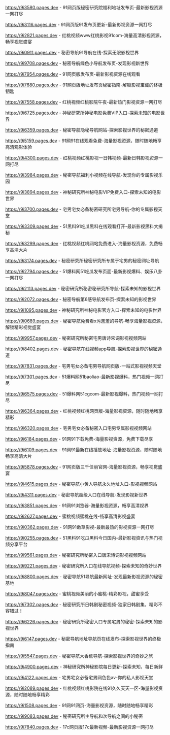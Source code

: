 
https://9i3580.pages.dev - 91网页版秘密研究院福利地址发布页-最新影视资源一网打尽

https://9i3116.pages.dev - 91网页版91发布页更新-最新影视资源一网打尽

https://9i2821.pages.dev - 红桃视频www红桃影视91com-海量高清影视资源，畅享视觉盛宴

https://9i0911.pages.dev - 秘密导航91导航在线-探索无限影视世界

https://9i9708.pages.dev - 秘密导航绿色小导航发布页-发现影视新世界

https://9i7954.pages.dev - 91网页版发布页-最新影视资源在线观看

https://9i7680.pages.dev - 91网页版地址发布页秘密指南-解锁影视宝藏的终极钥匙

https://9i7558.pages.dev - 红桃视频红桃影院午夜-最新热门影视资源一网打尽

https://9i6725.pages.dev - 神秘研究所神秘电影免费VIP入口-探索未知的电影世界

https://9i6359.pages.dev - 秘密导航隐秘导航网站-探索影视世界的秘密通道

https://9i5159.pages.dev - 91网91在线观看免费-海量影视资源，随时随地畅享高清观影体验

https://9i4300.pages.dev - 红桃视频红桃影视一日韩视频-最新日韩影视资源一网打尽

https://9i3984.pages.dev - 秘密导航福利小视频在线导航-发现你的专属影视乐园

https://9i3894.pages.dev - 神秘研究所神秘电影VIP免费入口-探索未知的电影世界

https://9i3700.pages.dev - 宅男宅女必备秘密研究所宅男导航-你的专属影视天堂

https://9i3309.pages.dev - 51黑料91吃瓜黑料在线观看打开-最新影视黑料大揭秘

https://9i3299.pages.dev - 红桃视频红桃网站免费进入-海量影视资源，免费畅享高清大片

https://9i3174.pages.dev - 秘密研究所秘密研究所专属于宅男的秘密网址导航

https://9i2794.pages.dev - 51爆料网51吃瓜发布页面-最新影视爆料、娱乐八卦一网打尽

https://9i2113.pages.dev - 秘密研究所秘密秘研究所导航-探索未知的影视世界

https://9i2072.pages.dev - 秘密导航第6感导航发布页-探索未知的影视世界

https://9i1095.pages.dev - 神秘研究所神秘电影官方入口-探索未知的电影世界

https://9i0689.pages.dev - 秘密导航免费看x污羞羞的导航-畅享海量影视资源，解锁精彩视觉盛宴

https://9i9957.pages.dev - 秘密研究所秘密宅男唐诗宋词影视视频网站

https://9i8402.pages.dev - 秘密导航在线视频app导航-探索影视世界的秘密通道

https://9i7831.pages.dev - 宅男宅女必备宅男导航网页版-一站式影视视频天堂

https://9i7301.pages.dev - 51爆料网51baoliao-最新影视爆料，热门视频一网打尽

https://9i6575.pages.dev - 51爆料网51cgcom-最新影视爆料，热门视频一网打尽

https://9i6364.pages.dev - 红桃视频红桃网页版-海量影视资源，随时随地畅享精彩

https://9i6320.pages.dev - 宅男宅女必备秘密入口宅男专属影视视频网站

https://9i6184.pages.dev - 91网91下载免费-海量影视资源，免费下载尽享

https://9i6109.pages.dev - 91网91最新在线播放地址-海量影视资源，随时随地畅享高清大片

https://9i5878.pages.dev - 91网页版三千佳丽官网-海量影视资源，畅享视觉盛宴

https://9i4615.pages.dev - 秘密导航小黄人导航永久地址入口-影视视频网站

https://9i4311.pages.dev - 秘密导航超级入口在线导航-发现影视新世界

https://9i3851.pages.dev - 91网91浏览器-海量影视资源，畅享高清视界

https://9i2627.pages.dev - 蜜桃视频蜜桃在线-畅享高清影视盛宴

https://9i0362.pages.dev - 91网91嫩草影视-最新最热的影视资源一网打尽

https://9i0255.pages.dev - 51黑料91吃瓜黑料今日国内-最新影视资讯与热门视频分享平台

https://9i9561.pages.dev - 秘密研究所秘密入口唐宋诗词影视视频网站

https://9i9221.pages.dev - 秘密研究所入口在线导航视频-探索未知的奇妙世界

https://9i8800.pages.dev - 秘密导航51导航最新网址-发现最新影视资源的秘密基地

https://9i8047.pages.dev - 蜜桃视频美丽的小蜜桃-精彩影视，甜蜜享受

https://9i7302.pages.dev - 秘密研究所日韩剧秘密视频-独家日韩剧集，精彩不容错过！

https://9i6226.pages.dev - 秘密研究所秘密入口专属宅男的秘密-探索未知的影视世界

https://9i6147.pages.dev - 秘密导航地址导航页在线发布-探索影视世界的终极指南

https://9i5547.pages.dev - 秘密导航大香蕉导航-探索影视世界的奇妙之旅

https://9i4900.pages.dev - 神秘研究所神秘影院每日更新-探索未知，每日新鲜

https://9i4122.pages.dev - 宅男宅女必备宅男网色色av-你的私人影视天堂

https://9i2089.pages.dev - 红桃视频红桃影院在线91久久天天一区-海量影视资源，随时随地畅享精彩

https://9i1508.pages.dev - 91网91网页-海量影视资源，随时随地畅享精彩

https://9i9083.pages.dev - 秘密研究所主导航和次导航之间的小秘密

https://9i7840.pages.dev - 17c网页版17c最新视频-最新影视资源一网打尽
